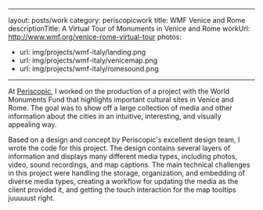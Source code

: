 
---
layout: posts/work
category: periscopicwork
title: WMF Venice and Rome
descriptionTitle: A Virtual Tour of Monuments in Venice and Rome
workUrl: http://www.wmf.org/venice-rome-virtual-tour
photos:
 - url: img/projects/wmf-italy/landing.png
 - url: img/projects/wmf-italy/venicemap.png
 - url: img/projects/wmf-italy/romesound.png
---

At <a href="http://www.periscopic.com/" target="_blank">Periscopic</a>, I worked on the production of a project with the World Monuments Fund that highlights important cultural sites in Venice and Rome. The goal was to show off a large collection of media and other information about the cities in an intuitive, interesting, and visually appealing way.

Based on a design and concept by Periscopic's excellent design team, I wrote the code for this project. The design contains several layers of information and displays many different media types, including photos, video, sound recordings, and map captions. The main technical challenges in this project were handling the storage, organization, and embedding of diverse media types, creating a workflow for updating the media as the client provided it, and getting the touch interaction for the map tooltips juuuuust right.
